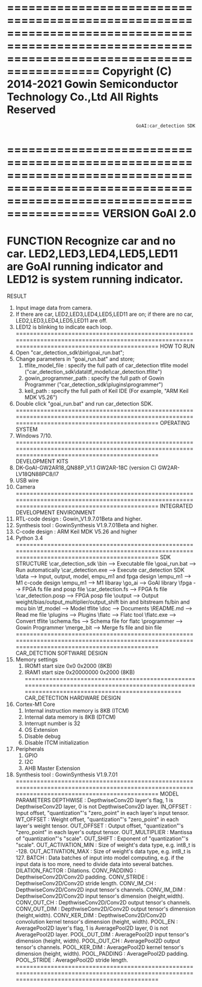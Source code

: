 ===============================================================================================================================================
                                       Copyright (C) 2014-2021 Gowin Semiconductor Technology Co.,Ltd
                                                           All Rights Reserved
===============================================================================================================================================
                                                    GoAI:car_detection SDK
===============================================================================================================================================
VERSION
    GoAI 2.0
===============================================================================================================================================
FUNCTION
    Recognize car and no car.
    LED2,LED3,LED4,LED5,LED11 are GoAI running indicator and LED12 is system running indicator.
===============================================================================================================================================
RESULT
1. Input image data from camera.
2. If there are car, LED2,LED3,LED4,LED5,LED11 are on; if there are no car, LED2,LED3,LED4,LED5,LED11 are off. 
3. LED12 is blinking to indicate each loop.
===============================================================================================================================================
HOW TO RUN
1. Open "car_detection_sdk\bin\goai_run.bat";
2. Change parameters in "goai_run.bat" and store;
    1) tflite_model_file        : specify the full path of car_detection tflite model ("car_detection_sdk\data\tf_model\car_detection.tflite")
    2) gowin_programmer_path    : specify the full path of Gowin Programmer ("car_detection_sdk\plugins\programmer")
    3) keil_path                : specify the full path of Keil IDE (For example, "ARM Keil MDK V5.26")
3. Double click "goai_run.bat" and run car_detection SDK.
===============================================================================================================================================
OPERATING SYSTEM
1. Windows 7/10.
===============================================================================================================================================
DEVELOPMENT KITS
1. DK-GoAI-GW2AR18_QN88P_V1.1
    GW2AR-18C (version C)
    GW2AR-LV18QN88PC8/I7
2. USB wire
3. Camera
===============================================================================================================================================
INTEGRATED DEVELOPMENT ENVIRONMENT
1. RTL-code design : Gowin_V1.9.7.01Beta and higher.
2. Synthesis tool  : GowinSynthesis V1.9.7.01Beta and higher.
3. C-code design   : ARM Keil MDK V5.26 and higher
4. Python 3.4
===============================================================================================================================================
SDK STRUCTURE
\car_detection_sdk
    \bin                            --> Executable file
        \goai_run.bat               --> Run automatically
        \car_detection.exe          --> Execute car_detection SDK
    \data                           --> Input, output, model, empu_m1 and fpga design
        \empu_m1                    --> M1 c-code design
            \empu_m1                --> M1 libaray
            \go_ai                  --> GoAI library
        \fpga                       --> FPGA fs file and posp file
            \car_detection.fs       --> FPGA fs file
            \car_detection.posp     --> FPGA posp file
        \output                     --> Output weight/bias/output_multiplier/output_shift bin and bitstream fs/bin and mcu bin
        \tf_model                   --> Model tflite
    \doc                            --> Documents
        \README.md                  --> Read me file
    \plugins                        --> Plugins
        \flatc                      --> Flatc tool
            \flatc.exe              --> Convert tflite
            \schema.fbs             --> Schema file for flatc
        \programmer                 --> Gowin Programmer
        \merge_bit                  --> Merge fs file and bin file
===============================================================================================================================================
CAR_DETCTION SOFTWARE DESIGN
1. Memory settings
    1) IROM1
        start             size
        0x0               0x2000 (8KB)
    2) IRAM1
        start             size
        0x20000000        0x2000 (8KB)
===============================================================================================================================================
CAR_DETECTION HARDWARE DESIGN
1. Cortex-M1 Core
    1) Internal instruction memory is 8KB (ITCM)
    2) Internal data memory is 8KB (DTCM)
    3) Interrupt number is 32
    4) OS Extension
    5) Disable debug
    6) Disable ITCM initialization
2. Peripherals
    1) GPIO
    2) I2C
    3) AHB Master Extension
3. Synthesis tool : GowinSynthesis V1.9.7.01
===============================================================================================================================================
MODEL PARAMETERS
    DEPTHWISE             : DepthwiseConv2D layer's flag, 1 is DepthwiseConv2D layer, 0 is not DepthwiseConv2D layer.
    IN_OFFSET             : Input offset, "quantization"'s "zero_point" in each layer's input tensor.
    WT_OFFSET             : Weight offset, "quantization"'s "zero_point" in each layer's weight tensor.
    OUT_OFFSET            : Output offset, "quantization"'s "zero_point" in each layer's output tensor.
    OUT_MULTIPLIER        : Mantissa of "quantization"'s "scale".
    OUT_SHIFT             : Exponent of "quantization"'s "scale".
    OUT_ACTIVATION_MIN    : Size of weight's data type, e.g. int8_t is -128.
    OUT_ACTIVATION_MAX    : Size of weight's data type, e.g. int8_t is 127.
    BATCH                 : Data batches of input into model computing, e.g. if the input data is too more, need to divide data into several batches.
    DILATION_FACTOR       : Dilations.
    CONV_PADDING          : DepthwiseConv2D/Conv2D padding.
    CONV_STRIDE           : DepthwiseConv2D/Conv2D stride length. 
    CONV_IM_CH            : DepthwiseConv2D/Conv2D input tensor's channels. 
    CONV_IM_DIM           : DepthwiseConv2D/Conv2D input tensor's dimension (height,width).
    CONV_OUT_CH           : DepthwiseConv2D/Conv2D output tensor's channels.
    CONV_OUT_DIM          : DepthwiseConv2D/Conv2D output tensor's dimension (height,width).
    CONV_KER_DIM          : DepthwiseConv2D/Conv2D convolution kernel tensor's dimension (height, width).
    POOL_EN               : AveragePool2D layer's flag, 1 is AveragePool2D layer, 0 is not AveragePool2D layer.
    POOL_OUT_DIM          : AveragePool2D input tensor's dimension (height, width).
    POOL_OUT_CH           : AveragePool2D output tensor's channels.
    POOL_KER_DIM          : AveragePool2D kernel tensor's dimension (height, width).
    POOL_PADDING          : AveragePool2D padding.
    POOL_STRIDE           : AveragePool2D stride length.
===============================================================================================================================================